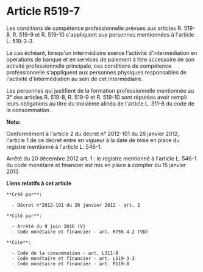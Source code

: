 # Article R519-7

Les conditions de compétence professionnelle prévues aux articles R. 519-8, R. 519-9 et R. 519-10 s'appliquent aux personnes
mentionnées à l'article L. 519-3-3. 

Le cas échéant, lorsqu'un intermédiaire exerce l'activité d'intermédiation en opérations de banque et en services de paiement
à titre accessoire de son activité professionnelle principale, ces conditions de compétence professionnelle s'appliquent aux
personnes physiques responsables de l'activité d'intermédiation au sein de cet intermédiaire. 

Les personnes qui justifient de la formation professionnelle mentionnée au 3° des articles R. 519-8, R. 519-9 et R. 519-10
sont réputées avoir rempli leurs obligations au titre du troisième alinéa de l'article L. 311-8 du code de la consommation.

**Nota:**

Conformément à l'article 2 du décret n° 2012-101 du 26 janvier 2012, l'article 1 de ce décret entre en vigueur à la date de
mise en place du registre mentionné à l'article L. 546-1. 

Arrêté du 20 décembre 2012 art. 1 : le registre mentionné à l'article L. 546-1 du code monétaire et financier est  mis en
place  à compter du 15 janvier 2013.

**Liens relatifs à cet article**

	**Créé par**:

	  - Décret n°2012-101 du 26 janvier 2012 - art. 1

	**Cité par**:

	  - Arrêté du 9 juin 2016 (V)
	  - Code monétaire et financier - art. R755-4-2 (VD)

	**Cite**:

	  - Code de la consommation - art. L311-8
	  - Code monétaire et financier - art. L519-3-3
	  - Code monétaire et financier - art. R519-8
